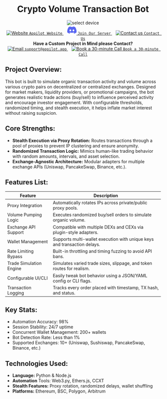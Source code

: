 <h1 align="center">Crypto Volume Transaction Bot</h1>


<div align="center">
  <img
    src="https://github.com/user-attachments/assets/d200549d-7613-446f-a43b-19a4117ca360"
    alt="select device"
    width="600px"
  />
</div>


<div align="center">
  <a href="https://appilot.app/">
    <img
      alt="Website"
      width="25px"
      src="https://github.com/user-attachments/assets/8e5f3af3-b098-4c1d-980d-df9aebc680d0"
    />
    <code>Appilot Website</code>
  </a>
  &nbsp;&nbsp;
  <a href="https://discord.gg/3CZ5muJdF2">
    <img
      alt="Join Our Server"
      width="30px"
      src="https://github.com/Zeeshanahmad4/RealEstateMate-WhatsApp-Group-Management-Bot/blob/main/discord-icon-svgrepo-com.svg"
    />
    <code>Join Our Server</code>
  </a>
  &nbsp;&nbsp;
  <a href="https://t.me/devpilot1">
    <img
      alt="Contact us"
      width="30px"
      src="https://edent.github.io/SuperTinyIcons/images/svg/telegram.svg"
    />
    <code>Contact Us</code>
  </a>
</div>

<div align="center">
<strong> Have a Custom Project in Mind please Contact?</strong>

<div align="center">
  <a href="mailto:support@appilot.app">
  <img
    alt="Email"
    width="30px"
    src="https://github.com/user-attachments/assets/91c8d428-32b7-4be0-91fa-2e42c902b5b8"
  />
  <code>support@appilot.app</code>
</a>
  &nbsp;&nbsp;
  <a href="https://cal.com/app-pilot-m8i8oo/30min">
  <img
    alt="Book a 30-minute Call"
    width="30px"
    src="https://github.com/user-attachments/assets/cd3e5c7b-3e4e-4bb3-b242-bcc20ee78f13"
  />
  <code>Book a 30-minute Call</code>
</a>
<span>

<div align="left">

## Project Overview:
This bot is built to simulate organic transaction activity and volume across various crypto pairs on decentralized or centralized exchanges. Designed for market makers, liquidity providers, or promotional campaigns, the bot generates realistic trade actions (buy/sell) to influence perceived activity and encourage investor engagement. With configurable thresholds, randomized timing, and stealth execution, it helps inflate market interest without raising suspicion.

## Core Strengths:
- **Stealth Execution via Proxy Rotation:** Routes transactions through a pool of proxies to prevent IP clustering and ensure anonymity.
- **Randomized Transaction Logic:** Mimics human-like trading behavior with random amounts, intervals, and asset selection.
- **Exchange-Agnostic Architecture:** Modular adapters for multiple exchange APIs (Uniswap, PancakeSwap, Binance, etc.).

## Features List:
| Feature                 | Description                                                              |
| ----------------------- | ------------------------------------------------------------------------ |
| Proxy Integration       | Automatically rotates IPs across private/public proxy pools.             |
| Volume Pumping Logic    | Executes randomized buy/sell orders to simulate organic volume.          |
| Exchange API Support    | Compatible with multiple DEXs and CEXs via plugin-style adapters.        |
| Wallet Management       | Supports multi-wallet execution with unique keys and transaction delays. |
| Rate Limiting Bypass    | Built-in throttling and timing fuzzing to avoid API bans.                |
| Trade Simulation Engine | Simulates varied trade sizes, slippage, and token routes for realism.    |
| Configurable UI/CLI     | Easily tweak bot behavior using a JSON/YAML config or CLI flags.         |
| Transaction Logging     | Tracks every order placed with timestamp, TX hash, and status.           |


## Key Stats:
- Automation Accuracy: 98%
- Session Stability: 24/7 uptime
- Concurrent Wallet Management: 200+ wallets
- Bot Detection Rate: Less than 1%
- Supported Exchanges: 10+ (Uniswap, Sushiswap, PancakeSwap, Binance, etc.)

## Technologies Used:
- **Language:** Python & Node.js
- **Automation** Tools: Web3.py, Ethers.js, CCXT
- **Stealth Features:** Proxy rotation, randomized delays, wallet shuffling
- **Platforms:** Ethereum, BSC, Polygon, Arbitrum
